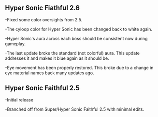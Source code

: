 ## Hyper Sonic Fiathful 2.6
-Fixed some color oversights from 2.5.

-The cyloop color for Hyper Sonic has been changed back to white again.

-Hyper Sonic's aura across each boss should be consistent now during gameplay.

-The last update broke the standard (not colorful) aura.  This update addresses it and makes it blue again as it should be.

-Eye movement has been properly restored.  This broke due to a change in eye material names back many updates ago.


## Hyper Sonic Faithful 2.5
-Initial release

-Branched off from Super/Hyper Sonic Faithful 2.5 with minimal edits.